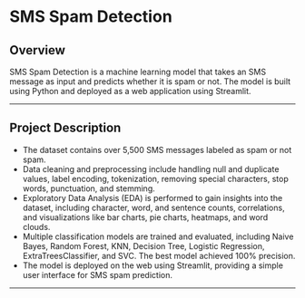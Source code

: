 # SMS Spam Detection

## Overview
SMS Spam Detection is a machine learning model that takes an SMS message as input and predicts whether it is spam or not. The model is built using Python and deployed as a web application using Streamlit.

---

## Project Description

- The dataset contains over 5,500 SMS messages labeled as spam or not spam.  
- Data cleaning and preprocessing include handling null and duplicate values, label encoding, tokenization, removing special characters, stop words, punctuation, and stemming.  
- Exploratory Data Analysis (EDA) is performed to gain insights into the dataset, including character, word, and sentence counts, correlations, and visualizations like bar charts, pie charts, heatmaps, and word clouds.  
- Multiple classification models are trained and evaluated, including Naive Bayes, Random Forest, KNN, Decision Tree, Logistic Regression, ExtraTreesClassifier, and SVC. The best model achieved 100% precision.  
- The model is deployed on the web using Streamlit, providing a simple user interface for SMS spam prediction.

---
